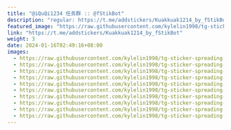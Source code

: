 ```yaml
---
title: "@iQuQi1234 任务群 :: @fStikBot"
description: "regular: https://t.me/addstickers/Kuakkuak1214_by_fStikBot"
featured_image: "https://raw.githubusercontent.com/kylelin1998/tg-sticker-spreading-worldwide-images/main/img/97fc28d6-c35c-4f45-b9f1-ca0599563e5e.jpg"
link: "https://t.me/addstickers/Kuakkuak1214_by_fStikBot"
weight: 3
date: 2024-01-16T02:49:16+08:00
images:
  - https://raw.githubusercontent.com/kylelin1998/tg-sticker-spreading-worldwide-images/main/img/97fc28d6-c35c-4f45-b9f1-ca0599563e5e.jpg
  - https://raw.githubusercontent.com/kylelin1998/tg-sticker-spreading-worldwide-images/main/img/e7332344-d1ca-4807-ac33-5a3739a2747c.jpg
  - https://raw.githubusercontent.com/kylelin1998/tg-sticker-spreading-worldwide-images/main/img/da7f575e-6763-4832-bb2f-025ff2fbd9e6.jpg
  - https://raw.githubusercontent.com/kylelin1998/tg-sticker-spreading-worldwide-images/main/img/d0889f56-7ab1-4b0b-bfdd-1458cffde9d1.jpg
  - https://raw.githubusercontent.com/kylelin1998/tg-sticker-spreading-worldwide-images/main/img/52d1f6e6-19e9-4aa7-8b9b-bfe7809bb63f.jpg
  - https://raw.githubusercontent.com/kylelin1998/tg-sticker-spreading-worldwide-images/main/img/b20fdfdf-1156-467c-bdb2-427e988ad18d.jpg
  - https://raw.githubusercontent.com/kylelin1998/tg-sticker-spreading-worldwide-images/main/img/c9a7f242-b547-4dd9-bead-6ec9eafb32b9.jpg
  - https://raw.githubusercontent.com/kylelin1998/tg-sticker-spreading-worldwide-images/main/img/3ffad819-06b0-4cf2-a06e-375953fe4013.jpg
  - https://raw.githubusercontent.com/kylelin1998/tg-sticker-spreading-worldwide-images/main/img/49127407-e097-462b-b58d-ca7f564848ff.jpg
  - https://raw.githubusercontent.com/kylelin1998/tg-sticker-spreading-worldwide-images/main/img/c665e71a-0608-447e-8a81-50b8e7e66cc1.jpg
---
```

